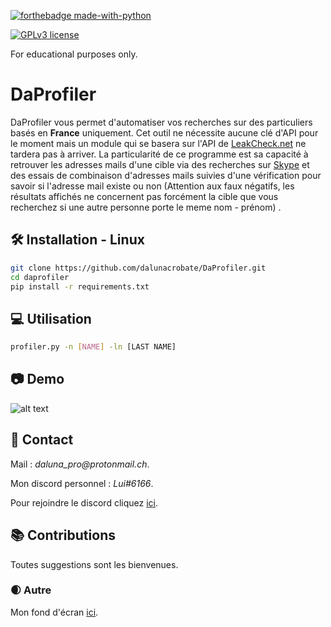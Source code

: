 [![forthebadge made-with-python](http://ForTheBadge.com/images/badges/made-with-python.svg)](https://www.python.org/)

[![GPLv3 license](https://img.shields.io/badge/License-GPLv3-blue.svg)](http://perso.crans.org/besson/LICENSE.html)


For educational purposes only.

# DaProfiler
DaProfiler vous permet d'automatiser vos recherches sur des particuliers basés en **__France__** uniquement. Cet outil ne nécessite aucune clé d'API pour le moment mais un module qui se basera sur l'API de [LeakCheck.net](https://leakcheck.net/) ne tardera pas à arriver.
La particularité de ce programme est sa capacité à retrouver les adresses mails d'une cible via des recherches sur [Skype](https://www.skype.com/fr/) et des essais de combinaison d'adresses mails suivies d'une vérification pour savoir si l'adresse mail existe ou non (Attention aux faux négatifs, les résultats affichés ne concernent pas forcément la cible que vous recherchez si une autre personne porte le meme nom - prénom) .

## 🛠 Installation - Linux


```bash
git clone https://github.com/dalunacrobate/DaProfiler.git
cd daprofiler
pip install -r requirements.txt
```
## 💻 Utilisation
```bash
profiler.py -n [NAME] -ln [LAST NAME]
```

## 📷 Demo
![alt text](https://i.ibb.co/BPyQ1jV/t-l-chargement-4.png)

##  📝 Contact
Mail : _daluna_pro@protonmail.ch_.

Mon discord personnel : _Lui#6166_.

Pour rejoindre le discord cliquez [ici](https://discord.gg/yy8B6NYmf5).

## 📚 Contributions
Toutes suggestions sont les bienvenues.

### 🌒 Autre
Mon fond d'écran [ici](https://new-game-plus.fr/wp-content/uploads/2020/11/cyberpunk-2077-art.jpg).
